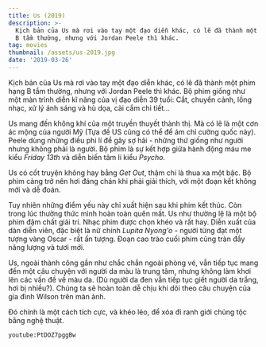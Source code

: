 ```yaml
---
title: Us (2019)
description: >-
  Kịch bản của Us mà rơi vào tay một đạo diễn khác, có lẽ đã thành một phim hạng
  B tầm thường, nhưng với Jordan Peele thì khác.
tag: movies
thumbnail: /assets/us-2019.jpg
date: '2019-03-26'
---
```

Kịch bản của Us mà rơi vào tay một đạo diễn khác, có lẽ đã thành một phim hạng B tầm thường, nhưng với Jordan Peele thì khác. Bộ phim giống như một màn trình diễn kĩ năng của vị đạo diễn 39 tuổi: Cắt, chuyển cảnh, lồng nhạc, xử lý ánh sáng và hù dọa, cài cắm chi tiết…

Us mang đến không khí của một truyền thuyết thành thị. Mà có lẽ là một cơn ác mộng của người Mỹ (Tựa đề US cũng có thể để ám chỉ cường quốc này). Peele dùng những điều phi lí để gây sợ hãi - những thứ giống như người nhưng không phải là người. Bộ phim là sự kết hợp giữa hành động máu me kiểu _Friday 13th_ và diễn biến tâm lí kiểu _Psycho_.

Us có cốt truyện không hay bằng _Get Out_, thậm chí là thua xa một bậc. Bộ phim càng trở nên hơi đáng chán khi phải giải thích, với một đoạn kết không mới và dễ đoán.

Tuy nhiên những điểm yếu này chỉ xuất hiện sau khi phim kết thúc. Còn trong lúc thưởng thức mình hoàn toàn quên mất. Us như thường lệ là một bộ phim đậm chất giải trí. Nhạc phim được chọn khéo và rất hay. Diễn xuất của dàn diễn viên, đặc biệt là nữ chính _Lupita Nyong'o_ - người từng đạt một tượng vàng Oscar - rất ấn tượng. Đoạn cao trào cuối phim cũng tràn đầy năng lượng và tươi mới.

Us, ngoài thành công gần như chắc chắn ngoài phòng vé, vẫn tiếp tục mang đến một câu chuyện với người da màu là trung tâm, nhưng không làm khơi lên các vấn đề về màu da. (Dù người da đen vẫn tiếp tục giết người da trắng, hơi bị nhiều?). Chúng ta sẽ hoàn toàn dễ chịu khi dõi theo câu chuyện của gia đình Wilson trên màn ảnh.

Đó chính là một cách tích cực, và khéo léo, để xóa đi ranh giới chủng tộc bằng nghệ thuật.

`youtube:PtDOZ7pggBw`
